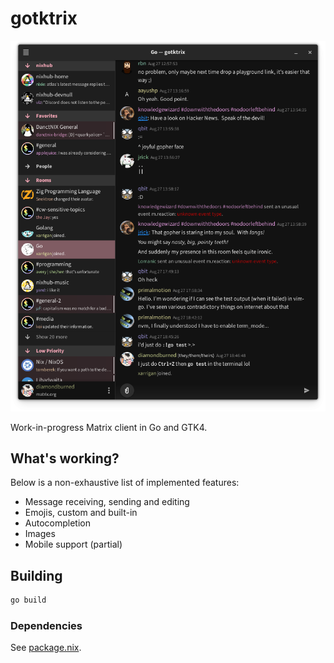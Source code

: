 # gotktrix

![screenshot](./.github/screenshot2.png)

Work-in-progress Matrix client in Go and GTK4.

## What's working?

Below is a non-exhaustive list of implemented features:

- Message receiving, sending and editing
- Emojis, custom and built-in
- Autocompletion
- Images
- Mobile support (partial)

## Building

```sh
go build
```

### Dependencies

See [package.nix](.nix/package.nix).
